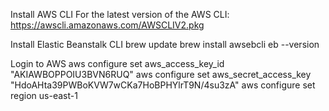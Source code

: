 Install AWS CLI
For the latest version of the AWS CLI: https://awscli.amazonaws.com/AWSCLIV2.pkg

Install Elastic Beanstalk CLI
brew update
brew install awsebcli
eb --version

Login to AWS
aws configure set aws_access_key_id "AKIAWBOPPOIU3BVN6RUQ"
aws configure set aws_secret_access_key "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"
aws configure set region us-east-1

